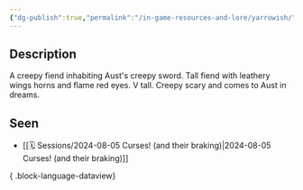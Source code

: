 ```yaml
---
{"dg-publish":true,"permalink":"/in-game-resources-and-lore/yarrowish/"}
---
```


## Description
A creepy fiend inhabiting Aust's creepy sword. 
Tall fiend with leathery wings horns and flame red eyes. V tall. Creepy scary and comes to Aust in dreams.

## Seen
- [[🗓️ Sessions/2024-08-05 Curses! (and their braking)\|2024-08-05 Curses! (and their braking)]]

{ .block-language-dataview}
